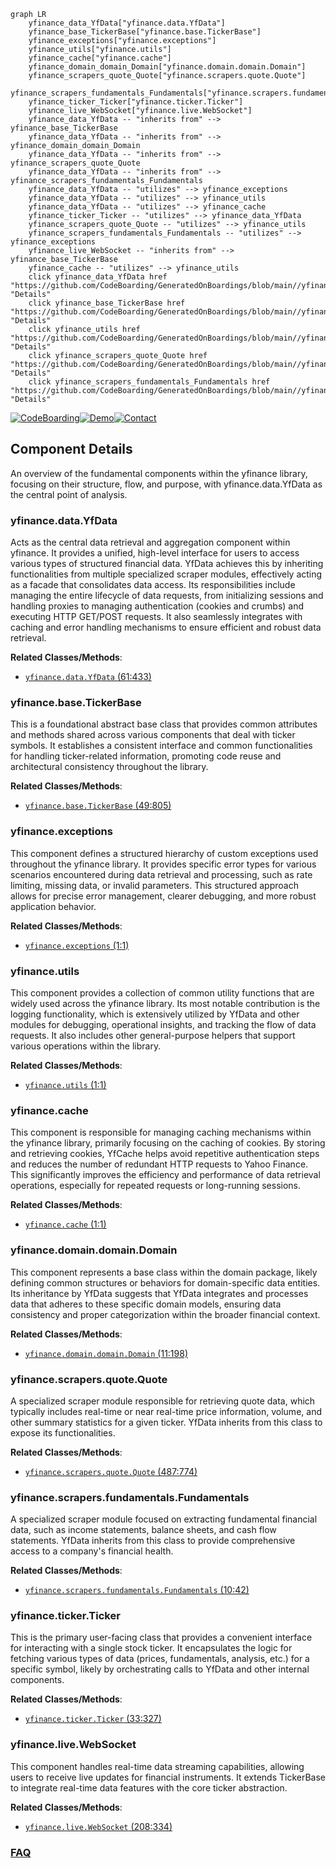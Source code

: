 ```mermaid
graph LR
    yfinance_data_YfData["yfinance.data.YfData"]
    yfinance_base_TickerBase["yfinance.base.TickerBase"]
    yfinance_exceptions["yfinance.exceptions"]
    yfinance_utils["yfinance.utils"]
    yfinance_cache["yfinance.cache"]
    yfinance_domain_domain_Domain["yfinance.domain.domain.Domain"]
    yfinance_scrapers_quote_Quote["yfinance.scrapers.quote.Quote"]
    yfinance_scrapers_fundamentals_Fundamentals["yfinance.scrapers.fundamentals.Fundamentals"]
    yfinance_ticker_Ticker["yfinance.ticker.Ticker"]
    yfinance_live_WebSocket["yfinance.live.WebSocket"]
    yfinance_data_YfData -- "inherits from" --> yfinance_base_TickerBase
    yfinance_data_YfData -- "inherits from" --> yfinance_domain_domain_Domain
    yfinance_data_YfData -- "inherits from" --> yfinance_scrapers_quote_Quote
    yfinance_data_YfData -- "inherits from" --> yfinance_scrapers_fundamentals_Fundamentals
    yfinance_data_YfData -- "utilizes" --> yfinance_exceptions
    yfinance_data_YfData -- "utilizes" --> yfinance_utils
    yfinance_data_YfData -- "utilizes" --> yfinance_cache
    yfinance_ticker_Ticker -- "utilizes" --> yfinance_data_YfData
    yfinance_scrapers_quote_Quote -- "utilizes" --> yfinance_utils
    yfinance_scrapers_fundamentals_Fundamentals -- "utilizes" --> yfinance_exceptions
    yfinance_live_WebSocket -- "inherits from" --> yfinance_base_TickerBase
    yfinance_cache -- "utilizes" --> yfinance_utils
    click yfinance_data_YfData href "https://github.com/CodeBoarding/GeneratedOnBoardings/blob/main//yfinance/yfinance_data_YfData.md" "Details"
    click yfinance_base_TickerBase href "https://github.com/CodeBoarding/GeneratedOnBoardings/blob/main//yfinance/yfinance_base_TickerBase.md" "Details"
    click yfinance_utils href "https://github.com/CodeBoarding/GeneratedOnBoardings/blob/main//yfinance/yfinance_utils.md" "Details"
    click yfinance_scrapers_quote_Quote href "https://github.com/CodeBoarding/GeneratedOnBoardings/blob/main//yfinance/yfinance_scrapers_quote_Quote.md" "Details"
    click yfinance_scrapers_fundamentals_Fundamentals href "https://github.com/CodeBoarding/GeneratedOnBoardings/blob/main//yfinance/yfinance_scrapers_fundamentals_Fundamentals.md" "Details"
```
[![CodeBoarding](https://img.shields.io/badge/Generated%20by-CodeBoarding-9cf?style=flat-square)](https://github.com/CodeBoarding/CodeBoarding)[![Demo](https://img.shields.io/badge/Try%20our-Demo-blue?style=flat-square)](https://www.codeboarding.org/demo)[![Contact](https://img.shields.io/badge/Contact%20us%20-%20contact@codeboarding.org-lightgrey?style=flat-square)](mailto:contact@codeboarding.org)

## Component Details

An overview of the fundamental components within the yfinance library, focusing on their structure, flow, and purpose, with yfinance.data.YfData as the central point of analysis.

### yfinance.data.YfData
Acts as the central data retrieval and aggregation component within yfinance. It provides a unified, high-level interface for users to access various types of structured financial data. YfData achieves this by inheriting functionalities from multiple specialized scraper modules, effectively acting as a facade that consolidates data access. Its responsibilities include managing the entire lifecycle of data requests, from initializing sessions and handling proxies to managing authentication (cookies and crumbs) and executing HTTP GET/POST requests. It also seamlessly integrates with caching and error handling mechanisms to ensure efficient and robust data retrieval.


**Related Classes/Methods**:

- <a href="https://github.com/ranaroussi/yfinance/blob/master/yfinance/data.py#L61-L433" target="_blank" rel="noopener noreferrer">`yfinance.data.YfData` (61:433)</a>


### yfinance.base.TickerBase
This is a foundational abstract base class that provides common attributes and methods shared across various components that deal with ticker symbols. It establishes a consistent interface and common functionalities for handling ticker-related information, promoting code reuse and architectural consistency throughout the library.


**Related Classes/Methods**:

- <a href="https://github.com/ranaroussi/yfinance/blob/master/yfinance/base.py#L49-L805" target="_blank" rel="noopener noreferrer">`yfinance.base.TickerBase` (49:805)</a>


### yfinance.exceptions
This component defines a structured hierarchy of custom exceptions used throughout the yfinance library. It provides specific error types for various scenarios encountered during data retrieval and processing, such as rate limiting, missing data, or invalid parameters. This structured approach allows for precise error management, clearer debugging, and more robust application behavior.


**Related Classes/Methods**:

- <a href="https://github.com/ranaroussi/yfinance/blob/master/yfinance/exceptions.py#L1-L1" target="_blank" rel="noopener noreferrer">`yfinance.exceptions` (1:1)</a>


### yfinance.utils
This component provides a collection of common utility functions that are widely used across the yfinance library. Its most notable contribution is the logging functionality, which is extensively utilized by YfData and other modules for debugging, operational insights, and tracking the flow of data requests. It also includes other general-purpose helpers that support various operations within the library.


**Related Classes/Methods**:

- <a href="https://github.com/ranaroussi/yfinance/blob/master/yfinance/utils.py#L1-L1" target="_blank" rel="noopener noreferrer">`yfinance.utils` (1:1)</a>


### yfinance.cache
This component is responsible for managing caching mechanisms within the yfinance library, primarily focusing on the caching of cookies. By storing and retrieving cookies, YfCache helps avoid repetitive authentication steps and reduces the number of redundant HTTP requests to Yahoo Finance. This significantly improves the efficiency and performance of data retrieval operations, especially for repeated requests or long-running sessions.


**Related Classes/Methods**:

- <a href="https://github.com/ranaroussi/yfinance/blob/master/yfinance/cache.py#L1-L1" target="_blank" rel="noopener noreferrer">`yfinance.cache` (1:1)</a>


### yfinance.domain.domain.Domain
This component represents a base class within the domain package, likely defining common structures or behaviors for domain-specific data entities. Its inheritance by YfData suggests that YfData integrates and processes data that adheres to these specific domain models, ensuring data consistency and proper categorization within the broader financial context.


**Related Classes/Methods**:

- <a href="https://github.com/ranaroussi/yfinance/blob/master/yfinance/domain/domain.py#L11-L198" target="_blank" rel="noopener noreferrer">`yfinance.domain.domain.Domain` (11:198)</a>


### yfinance.scrapers.quote.Quote
A specialized scraper module responsible for retrieving quote data, which typically includes real-time or near real-time price information, volume, and other summary statistics for a given ticker. YfData inherits from this class to expose its functionalities.


**Related Classes/Methods**:

- <a href="https://github.com/ranaroussi/yfinance/blob/master/yfinance/scrapers/quote.py#L487-L774" target="_blank" rel="noopener noreferrer">`yfinance.scrapers.quote.Quote` (487:774)</a>


### yfinance.scrapers.fundamentals.Fundamentals
A specialized scraper module focused on extracting fundamental financial data, such as income statements, balance sheets, and cash flow statements. YfData inherits from this class to provide comprehensive access to a company's financial health.


**Related Classes/Methods**:

- <a href="https://github.com/ranaroussi/yfinance/blob/master/yfinance/scrapers/fundamentals.py#L10-L42" target="_blank" rel="noopener noreferrer">`yfinance.scrapers.fundamentals.Fundamentals` (10:42)</a>


### yfinance.ticker.Ticker
This is the primary user-facing class that provides a convenient interface for interacting with a single stock ticker. It encapsulates the logic for fetching various types of data (prices, fundamentals, analysis, etc.) for a specific symbol, likely by orchestrating calls to YfData and other internal components.


**Related Classes/Methods**:

- <a href="https://github.com/ranaroussi/yfinance/blob/master/yfinance/ticker.py#L33-L327" target="_blank" rel="noopener noreferrer">`yfinance.ticker.Ticker` (33:327)</a>


### yfinance.live.WebSocket
This component handles real-time data streaming capabilities, allowing users to receive live updates for financial instruments. It extends TickerBase to integrate real-time data features with the core ticker abstraction.


**Related Classes/Methods**:

- <a href="https://github.com/ranaroussi/yfinance/blob/master/yfinance/live.py#L208-L334" target="_blank" rel="noopener noreferrer">`yfinance.live.WebSocket` (208:334)</a>




### [FAQ](https://github.com/CodeBoarding/GeneratedOnBoardings/tree/main?tab=readme-ov-file#faq)